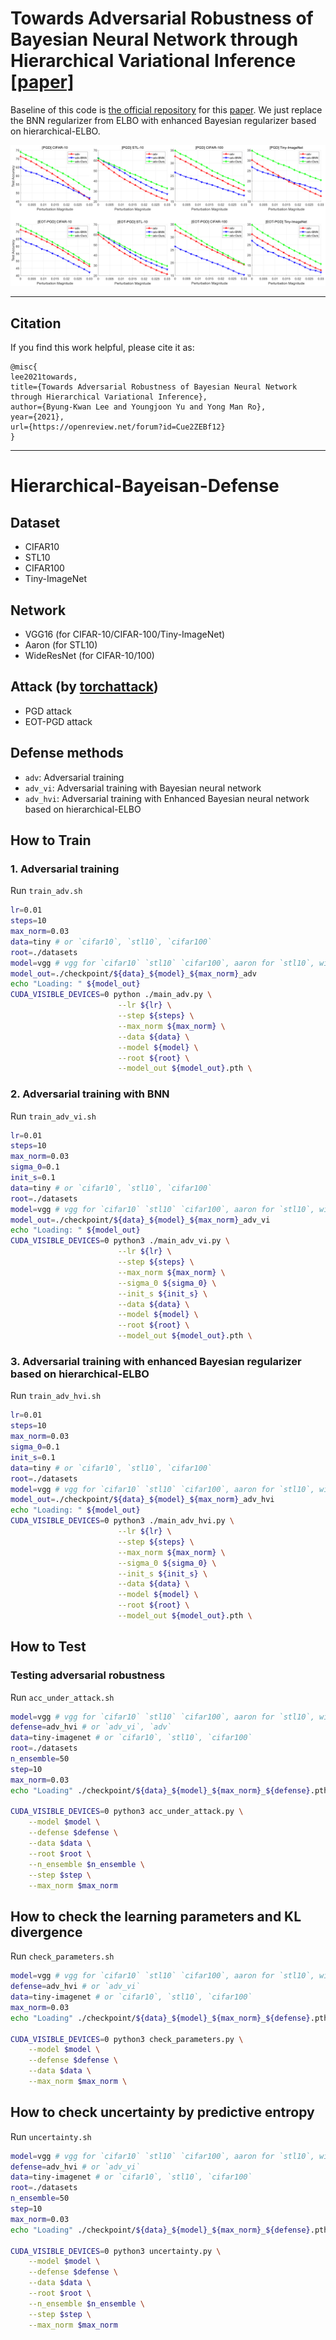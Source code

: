 # Towards Adversarial Robustness of Bayesian Neural Network through Hierarchical Variational Inference [[paper]](https://openreview.net/forum?id=Cue2ZEBf12)

Baseline of this code is [the official repository](https://github.com/xuanqing94/BayesianDefense) for this [paper](https://openreview.net/pdf?id=rk4Qso0cKm). We just replace the BNN regularizer from ELBO with enhanced Bayesian regularizer based on hierarchical-ELBO.

![Alt text](Figure.png)

---

## Citation
If you find this work helpful, please cite it as:

```
@misc{
lee2021towards,
title={Towards Adversarial Robustness of Bayesian Neural Network through Hierarchical Variational Inference},
author={Byung-Kwan Lee and Youngjoon Yu and Yong Man Ro},
year={2021},
url={https://openreview.net/forum?id=Cue2ZEBf12}
}
```

---

# Hierarchical-Bayeisan-Defense

## Dataset
+ CIFAR10
+ STL10
+ CIFAR100
+ Tiny-ImageNet

## Network
+ VGG16 (for CIFAR-10/CIFAR-100/Tiny-ImageNet)
+ Aaron (for STL10)
+ WideResNet (for CIFAR-10/100)

## Attack (by [torchattack](https://github.com/Harry24k/adversarial-attacks-pytorch))
+ PGD attack
+ EOT-PGD attack

## Defense methods
+ `adv`: Adversarial training
+ `adv_vi`: Adversarial training with Bayesian neural network
+ `adv_hvi`: Adversarial training with Enhanced Bayesian neural network based on hierarchical-ELBO

## How to Train

### 1. Adversarial training

Run `train_adv.sh`

```bash
lr=0.01
steps=10
max_norm=0.03
data=tiny # or `cifar10`, `stl10`, `cifar100`
root=./datasets
model=vgg # vgg for `cifar10` `stl10` `cifar100`, aaron for `stl10`, wide for `cifar10` or `cifar100`
model_out=./checkpoint/${data}_${model}_${max_norm}_adv
echo "Loading: " ${model_out}
CUDA_VISIBLE_DEVICES=0 python ./main_adv.py \
                        --lr ${lr} \
                        --step ${steps} \
                        --max_norm ${max_norm} \
                        --data ${data} \
                        --model ${model} \
                        --root ${root} \
                        --model_out ${model_out}.pth \
```

### 2. Adversarial training with BNN

Run `train_adv_vi.sh`

```bash
lr=0.01
steps=10
max_norm=0.03
sigma_0=0.1
init_s=0.1
data=tiny # or `cifar10`, `stl10`, `cifar100`
root=./datasets
model=vgg # vgg for `cifar10` `stl10` `cifar100`, aaron for `stl10`, wide for `cifar10` or `cifar100`
model_out=./checkpoint/${data}_${model}_${max_norm}_adv_vi
echo "Loading: " ${model_out}
CUDA_VISIBLE_DEVICES=0 python3 ./main_adv_vi.py \
                        --lr ${lr} \
                        --step ${steps} \
                        --max_norm ${max_norm} \
                        --sigma_0 ${sigma_0} \
                        --init_s ${init_s} \
                        --data ${data} \
                        --model ${model} \
                        --root ${root} \
                        --model_out ${model_out}.pth \
```

### 3. Adversarial training with enhanced Bayesian regularizer based on hierarchical-ELBO

Run `train_adv_hvi.sh`

```bash
lr=0.01
steps=10
max_norm=0.03
sigma_0=0.1
init_s=0.1
data=tiny # or `cifar10`, `stl10`, `cifar100`
root=./datasets
model=vgg # vgg for `cifar10` `stl10` `cifar100`, aaron for `stl10`, wide for `cifar10` or `cifar100`
model_out=./checkpoint/${data}_${model}_${max_norm}_adv_hvi
echo "Loading: " ${model_out}
CUDA_VISIBLE_DEVICES=0 python3 ./main_adv_hvi.py \
                        --lr ${lr} \
                        --step ${steps} \
                        --max_norm ${max_norm} \
                        --sigma_0 ${sigma_0} \
                        --init_s ${init_s} \
                        --data ${data} \
                        --model ${model} \
                        --root ${root} \
                        --model_out ${model_out}.pth \
```

## How to Test

### Testing adversarial robustness

Run `acc_under_attack.sh`

```bash
model=vgg # vgg for `cifar10` `stl10` `cifar100`, aaron for `stl10`, wide for `cifar10` or `cifar100`
defense=adv_hvi # or `adv_vi`, `adv`
data=tiny-imagenet # or `cifar10`, `stl10`, `cifar100`
root=./datasets
n_ensemble=50
step=10
max_norm=0.03
echo "Loading" ./checkpoint/${data}_${model}_${max_norm}_${defense}.pth

CUDA_VISIBLE_DEVICES=0 python3 acc_under_attack.py \
    --model $model \
    --defense $defense \
    --data $data \
    --root $root \
    --n_ensemble $n_ensemble \
    --step $step \
    --max_norm $max_norm

```

## How to check the learning parameters and KL divergence

Run `check_parameters.sh`

```bash
model=vgg # vgg for `cifar10` `stl10` `cifar100`, aaron for `stl10`, wide for `cifar10` or `cifar100`
defense=adv_hvi # or `adv_vi`
data=tiny-imagenet # or `cifar10`, `stl10`, `cifar100`
max_norm=0.03
echo "Loading" ./checkpoint/${data}_${model}_${max_norm}_${defense}.pth

CUDA_VISIBLE_DEVICES=0 python3 check_parameters.py \
    --model $model \
    --defense $defense \
    --data $data \
    --max_norm $max_norm \
```

## How to check uncertainty by predictive entropy

Run `uncertainty.sh`

```bash
model=vgg # vgg for `cifar10` `stl10` `cifar100`, aaron for `stl10`, wide for `cifar10` or `cifar100`
defense=adv_hvi # or `adv_vi`
data=tiny-imagenet # or `cifar10`, `stl10`, `cifar100`
root=./datasets
n_ensemble=50
step=10
max_norm=0.03
echo "Loading" ./checkpoint/${data}_${model}_${max_norm}_${defense}.pth

CUDA_VISIBLE_DEVICES=0 python3 uncertainty.py \
    --model $model \
    --defense $defense \
    --data $data \
    --root $root \
    --n_ensemble $n_ensemble \
    --step $step \
    --max_norm $max_norm
```
